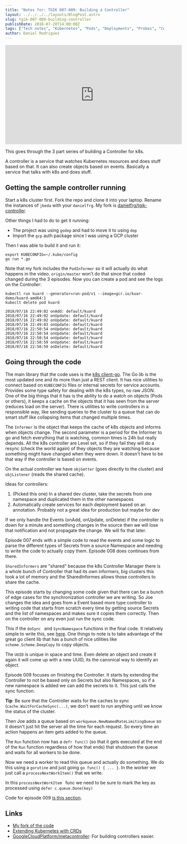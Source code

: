 ```yaml
---
title: "Notes for: TGIK 007-009: Building a Controller"
layout: ../../../../layouts/BlogPost.astro
slug: tgik-007-009-building-controller
publishDate: 2018-07-20T14:00:00Z
tags: ["Tech notes", "Kubernetes", "Pods", "Deployments", "Probes", "Controller"]
author: Daniel Rodriguez
---
```


<iframe width="560" height="315" src="https://www.youtube.com/embed/8Xo_ghCIOSY" title="YouTube video player" frameborder="0" allow="accelerometer; autoplay; clipboard-write; encrypted-media; gyroscope; picture-in-picture" allowfullscreen></iframe>

This goes through the 3 part series of building a Controller for k8s.

A controller is a service that watches Kubernetes resources and does stuff based on that. It can also create objects based on events. Basically a service that talks with k8s and does stuff.

## Getting the sample controller running

Start a k8s cluster first. Fork the repo and clone it into your laptop. Rename the instances of `jbeda` with your `danielfrg`. My fork is [danielfrg/tgik-controller](https://github.com/danielfrg/tgik-controller).

Other things I had to do to get it running:

- The project was using `godep` and had to move it to using `dep`
- Import the `gcp` auth package since I was using a GCP cluster

Then I was able to build it and run it:

```plain
export KUBECONFIG=~/.kube/config
go run *.go
```

Note that my fork includes the `PodInformer` so it will actually do what happens in the video. `origin/master` won't do that since that coded changed during the 3 episodes. Now you can create a pod and see the logs on the Controller:

```plain
kubectl run kuard --generator=run-pod/v1 --image=gcr.io/kuar-demo/kuard-amd64:1
kubeclt delete pod kuard

2018/07/16 22:49:02 onAdd: default/kuard
2018/07/16 22:49:02 onUpdate: default/kuard
2018/07/16 22:49:02 onUpdate: default/kuard
2018/07/16 22:49:03 onUpdate: default/kuard
2018/07/16 22:50:54 onUpdate: default/kuard
2018/07/16 22:50:54 onUpdate: default/kuard
2018/07/16 22:50:54 onUpdate: default/kuard
2018/07/16 22:50:59 onUpdate: default/kuard
2018/07/16 22:50:59 onDelete: default/kuard
```

## Going through the code

The main library that the code uses is the [k8s client-go](https://github.com/kubernetes/client-go).  The Go lib is the most updated one and its more than just a REST client. It has nice utilities to connect based on `KUBECONFIG` files or internal secrets for service accounts. Provides some type safety for dealing with the k8s types, no raw JSON. One of the big things that it has is the ability to do a watch on objects (Pods or others), it keeps a cache on the objects that it has seen from the server (reduces load on the server). There is utilities to write controllers in a responsible way, like sending queries to the cluster to a queue that can do smart stuff like collapsing items that changed multiple times.

The `Informer` is the object that keeps the cache of k8s objects and informs when objects change. The second parameter is a period for the Informer to go and fetch everything that is watching, common times is 24h but really depends. All the k8s controller are Level set, so if they fail they will do a resync (check the world again) of they objects they are watching because something might have changed when they were down. It doesn't have to be that way if the controller is based on events.

On the actual controller we have `objGetter` (goes directly to the cluster) and `objListener` (reads the shared cache).

Ideas for controllers:

1. (Picked this one) In a shared dev cluster, take the secrets from one namespace and duplicated them in the other namespaces
2. Automatically create services for each deployment based on an annotation. Probably not a great idea for production but maybe for dev

If we only handle the Events (onAdd, onUpdate, onDelete) if the controller is down for a minute and something changes in the source then we will lose that notification and not propagate the change. We will fix that later.

Episode 007 ends with a simple code to read the events and some logic to parse the different types of Secrets from a source Namespace and needing to write the code to actually copy them. Episode 008 does continues from there.

`SharedInformers` are "shared" because the k8s Controller Manager there is a whole bunch of Controller that had its own informers, big clusters this took a lot of memory and the SharedInformes allows those controllers to share the cache.

This episode starts by changing some code given that there can be a bunch of edge cases for the synchronization controller we are writing. So Joe changes the idea and goes from a Event based more type controller to writing code that starts from scratch every time by getting source Secrets and the list of namespaces and makes sure it copies them correctly. Then on the controller on any even just run the sync code.

This if the `doSync ` and `SyncNamespace` functions in the final code. It relatively simple to write this, see [here](https://github.com/danielfrg/tgik-controller/blob/master/controller.go#L247-L317). One things to note is to take advantage of the great go client lib that has a bunch of nice utilities like `scheme.Scheme.DeepCopy` to copy objects.

The `UUID` is unique in space and time. Even delete an object and create it again it will come up with a new UUID, its the canonical way to identify an object.

Episode 009 focuses on finishing the Controller. It starts by extending the Controller to not be based only on Secrets but also Namespaces, so if a new namespace is added we can add the secrets to it. This just calls the sync function.

**Tip**: Be sure that the Controller waits for the caches to sync (`cache.WaitForCacheSync(...)`,  we don't want to run anything until we know the status of the cluster.

Then Joe adds a queue based on `workqueue.NewNamedRateLimitingQueue` so it doesn't just hit the server all the time for each request. So every time an action happens an item gets added to the queue.

The `Run` function now has a `defr func()` (so that it gets executed at the end of the `Run` function regardless of how that ends) that shutdown the queue and waits for all workers to be done.

Now we need a worker to read this queue and actually do something. We do this using a `gorutine` and just going `go func() { ... }`. In the worker we just call a `processNextWorkItem()` that we write.

In this `processNextWorkItem ` func we need to be sure to mark the key as processed using `defer c.queue.Done(key)`

Code for episode 009 [is this section](https://github.com/danielfrg/tgik-controller/blob/master/controller.go#L143-L180).

## Links

- [My fork of the code](https://github.com/danielfrg/tgik-controller)
- [Extending Kubernetes with CRDs](https://blog.heptio.com/an-introduction-to-extending-kubernetes-with-customresourcedefinitions-76deb675b27a)
- [GoogleCloudPlatform/metacontroller](https://github.com/GoogleCloudPlatform/metacontroller): For building controllers easier.
